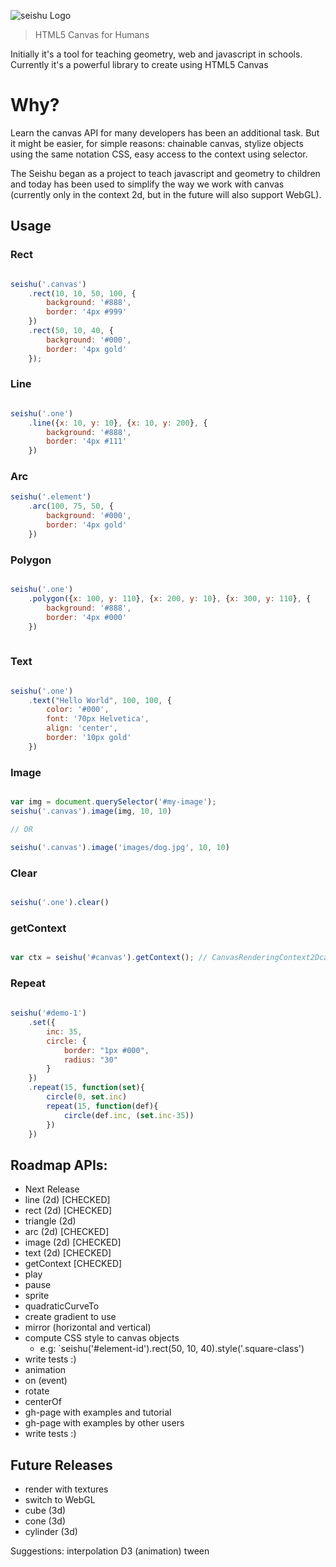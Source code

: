 ![seishu Logo](https://raw.githubusercontent.com/raphamorim/seishu.js/master/logos/logo-seishu.jpg)

> HTML5 Canvas for Humans

Initially it's a tool for teaching geometry, web and javascript in schools. Currently it's a powerful library to create using HTML5 Canvas

# Why?

Learn the canvas API for many developers has been an additional task. But it might be easier, for simple reasons: chainable canvas, stylize objects using the same notation CSS, easy access to the context using selector.

The Seishu began as a project to teach javascript and geometry to children and today has been used to simplify the way we work with canvas (currently only in the context 2d, but in the future will also support WebGL).

## Usage

### Rect

```javascript

seishu('.canvas')
    .rect(10, 10, 50, 100, {
        background: '#888', 
        border: '4px #999'
    })
    .rect(50, 10, 40, {
        background: '#000', 
        border: '4px gold'  
    });    

```

### Line

```javascript

seishu('.one')
    .line({x: 10, y: 10}, {x: 10, y: 200}, {
        background: '#888', 
        border: '4px #111'
    })

```

### Arc

```javascript
seishu('.element')
    .arc(100, 75, 50, {
        background: '#000', 
        border: '4px gold'  
    })

```

### Polygon 

```javascript

seishu('.one')
    .polygon({x: 100, y: 110}, {x: 200, y: 10}, {x: 300, y: 110}, {
        background: '#888', 
        border: '4px #000'
    })
    
```

### Text

```javascript

seishu('.one')
    .text("Hello World", 100, 100, {
        color: '#000',
        font: '70px Helvetica',
        align: 'center',
        border: '10px gold'
    })

```

### Image

```javascript

var img = document.querySelector('#my-image');
seishu('.canvas').image(img, 10, 10)

// OR

seishu('.canvas').image('images/dog.jpg', 10, 10)

```

### Clear

```javascript

seishu('.one').clear() 

```

### getContext

```javascript

var ctx = seishu('#canvas').getContext(); // CanvasRenderingContext2Dcanvas

```

### Repeat

```javascript
    
seishu('#demo-1')
    .set({
        inc: 35,
        circle: {
            border: "1px #000",
            radius: "30"
        }
    })
    .repeat(15, function(set){
        circle(0, set.inc)
        repeat(15, function(def){
            circle(def.inc, (set.inc-35))  
        })
    })

```

## Roadmap APIs:

- Next Release
 - line (2d) [CHECKED] 
 - rect (2d) [CHECKED]
 - triangle (2d)
 - arc (2d) [CHECKED]
 - image (2d) [CHECKED]
 - text (2d) [CHECKED]
 - getContext [CHECKED]
 - play
 - pause
 - sprite
 - quadraticCurveTo
 - create gradient to use
 - mirror (horizontal and vertical)
 - compute CSS style to canvas objects
    - e.g: `seishu('#element-id').rect(50, 10, 40).style('.square-class')
 - write tests :)
 - animation
 - on (event)
 - rotate
 - centerOf
 - gh-page with examples and tutorial 
 - gh-page with examples by other users 
 - write tests :)

## Future Releases

- render with textures
- switch to WebGL 
- cube (3d)
- cone (3d)
- cylinder (3d)

Suggestions: 
    interpolation D3 (animation) tween

